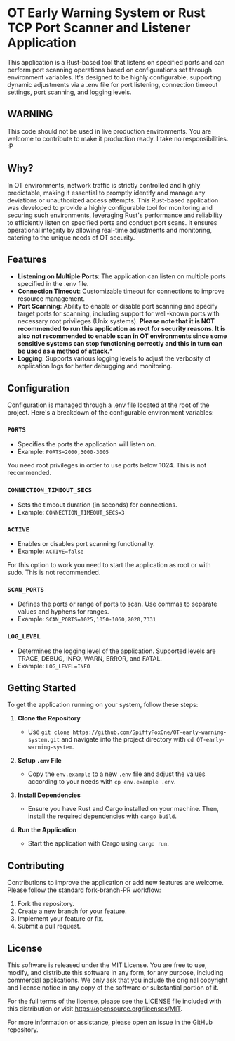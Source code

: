OT Early Warning System or
Rust TCP Port Scanner and Listener Application
==============================================

This application is a Rust-based tool that listens on specified ports and can perform port scanning operations based on configurations set through environment variables. It's designed to be highly configurable, supporting dynamic adjustments via a .env file for port listening, connection timeout settings, port scanning, and logging levels.

WARNING
--------
This code should not be used in live production environments. You are welcome to contribute to make it production ready. I take no responsibilities. :P

Why?
--------
In OT environments, network traffic is strictly controlled and highly predictable, making it essential to promptly identify and manage any deviations or unauthorized access attempts. This Rust-based application was developed to provide a highly configurable tool for monitoring and securing such environments, leveraging Rust's performance and reliability to efficiently listen on specified ports and conduct port scans. It ensures operational integrity by allowing real-time adjustments and monitoring, catering to the unique needs of OT security.

Features
--------

-   **Listening on Multiple Ports**: The application can listen on multiple ports specified in the .env file.
-   **Connection Timeout**: Customizable timeout for connections to improve resource management.
-   **Port Scanning**: Ability to enable or disable port scanning and specify target ports for scanning, including support for well-known ports with necessary root privileges (Unix systems). **Please note that it is NOT recommended to run this application as root for security reasons. It is also not recommended to enable scan in OT environments since some sensitive systems can stop functioning correctly and this in turn can be used as a method of attack.***
-   **Logging**: Supports various logging levels to adjust the verbosity of application logs for better debugging and monitoring.

Configuration
-------------

Configuration is managed through a .env file located at the root of the project. Here's a breakdown of the configurable environment variables:

### `PORTS`

-   Specifies the ports the application will listen on.
-   Example: `PORTS=2000,3000-3005`

You need root privileges in order to use ports below 1024. This is not recommended.

### `CONNECTION_TIMEOUT_SECS`

-   Sets the timeout duration (in seconds) for connections.
-   Example: `CONNECTION_TIMEOUT_SECS=3`

### `ACTIVE`

-   Enables or disables port scanning functionality.
-   Example: `ACTIVE=false`

For this option to work you need to start the application as root or with sudo. This is not recommended.

### `SCAN_PORTS`

-   Defines the ports or range of ports to scan. Use commas to separate values and hyphens for ranges.
-   Example: `SCAN_PORTS=1025,1050-1060,2020,7331`

### `LOG_LEVEL`

-   Determines the logging level of the application. Supported levels are TRACE, DEBUG, INFO, WARN, ERROR, and FATAL.
-   Example: `LOG_LEVEL=INFO`

Getting Started
---------------

To get the application running on your system, follow these steps:

1.  **Clone the Repository**

    -   Use `git clone https://github.com/SpiffyFoxOne/OT-early-warning-system.git` and navigate into the project directory with `cd OT-early-warning-system`.
2.  **Setup `.env` File**

    -   Copy the `env.example` to a new `.env` file and adjust the values according to your needs with `cp env.example .env`.
3.  **Install Dependencies**

    -   Ensure you have Rust and Cargo installed on your machine. Then, install the required dependencies with `cargo build`.
4.  **Run the Application**

    -   Start the application with Cargo using `cargo run`.

Contributing
------------

Contributions to improve the application or add new features are welcome. Please follow the standard fork-branch-PR workflow:

1.  Fork the repository.
2.  Create a new branch for your feature.
3.  Implement your feature or fix.
4.  Submit a pull request.

License
-------

This software is released under the MIT License. You are free to use, modify, and distribute this software in any form, for any purpose, including commercial applications. We only ask that you include the original copyright and license notice in any copy of the software or substantial portion of it.

For the full terms of the license, please see the LICENSE file included with this distribution or visit https://opensource.org/licenses/MIT.

For more information or assistance, please open an issue in the GitHub repository.

